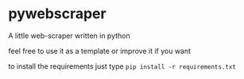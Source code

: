 # pywebscraper
A little web-scraper written in python

feel free to use it as a template or improve it if you want

to install the requirements just type `pip install -r requirements.txt`
